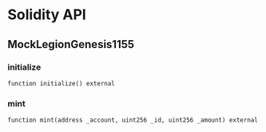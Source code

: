 # Solidity API

## MockLegionGenesis1155

### initialize

```solidity
function initialize() external
```

### mint

```solidity
function mint(address _account, uint256 _id, uint256 _amount) external
```

